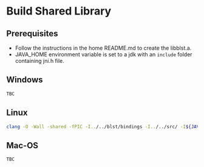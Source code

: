 # Build Shared Library

## Prerequisites

* Follow the instructions in the home README.md to create the libblst.a. 
* JAVA_HOME environment variable is set to a jdk with an `include` folder containing jni.h file.

## Windows

```bat
TBC
```

## Linux

```bash
clang -O -Wall -shared -fPIC -I../../blst/bindings -I../../src/ -I${JAVA_HOME}/include -I${JAVA_HOME}/include/linux -o lib/libckzg4844jni.so c_kzg_4844_jni.c ../../src/c_kzg_4844.c ../../blst/libblst.a
```

## Mac-OS

```bash
TBC
```
